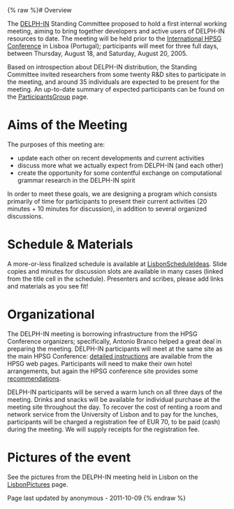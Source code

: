 {% raw %}# Overview

The [DELPH-IN](http://www.delph-in.net) Standing Committee proposed to
hold a first internal working meeting, aiming to bring together
developers and active users of DELPH-IN resources to date. The meeting
will be held prior to the [International HPSG
Conference](http://hpsg2005.di.fc.ul.pt/) in Lisboa (Portugal);
participants will meet for three full days, between Thursday, August 18,
and Saturday, August 20, 2005.

Based on introspection about DELPH-IN distribution, the Standing
Committee invited researchers from some twenty R&D sites to participate
in the meeting, and around 35 individuals are expected to be present for
the meeting. An up-to-date summary of expected participants can be found
on the [ParticipantsGroup](../ParticipantsGroup) page.

# Aims of the Meeting

The purposes of this meeting are:

- update each other on recent developments and current activities
- discuss more what we actually expect from DELPH-IN (and each other)
- create the opportunity for some contentful exchange on computational
grammar research in the DELPH-IN spirit

In order to meet these goals, we are designing a program which consists
primarily of time for participants to present their current activities
(20 minutes + 10 minutes for discussion), in addition to several
organized discussions.

# Schedule & Materials

A more-or-less finalized schedule is available at
[LisbonScheduleIdeas](LisbonScheduleIdeas). Slide copies and minutes for
discussion slots are available in many cases (linked from the title cell
in the schedule). Presenters and scribes, please add links and materials
as you see fit!

# Organizational

The DELPH-IN meeting is borrowing infrastructure from the HPSG
Conference organizers; specifically, Antonio Branco helped a great deal
in preparing the meeting. DELPH-IN participants will meet at the same
site as the main HPSG Conference: [detailed
instructions](http://hpsg2005.di.fc.ul.pt/venue.htm) are available from
the HPSG web pages. Participants will need to make their own hotel
arrangements, but again the HPSG conference site provides some
[recommendations](http://hpsg2005.di.fc.ul.pt/registration.htm#accommodation).

DELPH-IN participants will be served a warm lunch on all three days of
the meeting. Drinks and snacks will be available for individual purchase
at the meeting site throughout the day. To recover the cost of renting a
room and network service from the University of Lisbon and to pay for
the lunches, participants will be charged a registration fee of EUR 70,
to be paid (cash) during the meeting. We will supply receipts for the
registration fee.

# Pictures of the event

See the pictures from the DELPH-IN meeting held in Lisbon on the
[LisbonPictures](LisbonPictures) page.

Page last updated by anonymous - 2011-10-09
{% endraw %}